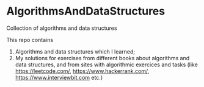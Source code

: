 # AlgorithmsAndDataStructures
Collection of algorithms and data structures

This repo contains 
1) Algorithms and data structures which I learned;
2) My solutions for exercises from different books about algorithms and data structures, 
and from sites with algorithmic exercices and tasks (like https://leetcode.com/, https://www.hackerrank.com/, https://www.interviewbit.com etc.)
